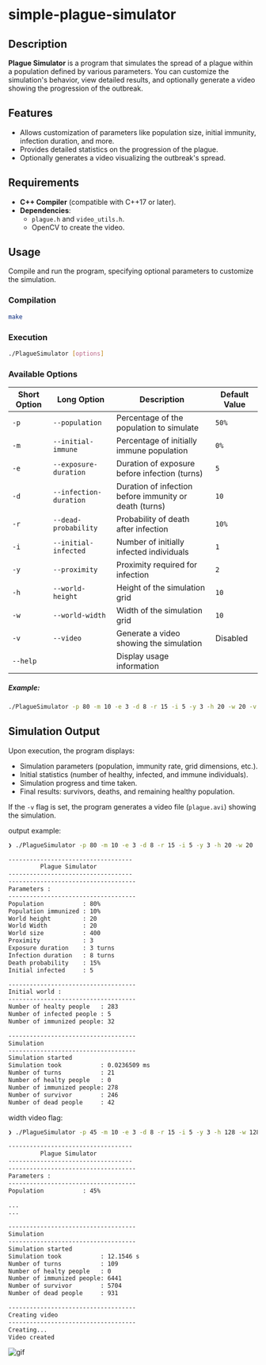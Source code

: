 # simple-plague-simulator


## Description

**Plague Simulator** is a program that simulates the spread of a plague within a population defined by various parameters. You can customize the simulation's behavior, view detailed results, and optionally generate a video showing the progression of the outbreak.


## Features

- Allows customization of parameters like population size, initial immunity, infection duration, and more.
- Provides detailed statistics on the progression of the plague.
- Optionally generates a video visualizing the outbreak's spread.



## Requirements

- **C++ Compiler** (compatible with C++17 or later).
- **Dependencies**:
  - `plague.h` and `video_utils.h`.
  - OpenCV to create the video.


## Usage

Compile and run the program, specifying optional parameters to customize the simulation.

### **Compilation**
```bash
make
```

### **Execution**
```bash
./PlagueSimulator [options]
```

### **Available Options**
| Short Option | Long Option          | Description                                             | Default Value   |
|--------------|----------------------|---------------------------------------------------------|-----------------|
| `-p`         | `--population`       | Percentage of the population to simulate               | `50%`           |
| `-m`         | `--initial-immune`   | Percentage of initially immune population              | `0%`            |
| `-e`         | `--exposure-duration`| Duration of exposure before infection (turns)          | `5`             |
| `-d`         | `--infection-duration` | Duration of infection before immunity or death (turns) | `10`            |
| `-r`         | `--dead-probability` | Probability of death after infection                   | `10%`           |
| `-i`         | `--initial-infected` | Number of initially infected individuals               | `1`             |
| `-y`         | `--proximity`        | Proximity required for infection                       | `2`             |
| `-h`         | `--world-height`     | Height of the simulation grid                          | `10`            |
| `-w`         | `--world-width`      | Width of the simulation grid                           | `10`            |
| `-v`         | `--video`            | Generate a video showing the simulation                | Disabled        |
| `--help`     |                      | Display usage information                               |                 |

##### Example:
```bash
./PlagueSimulator -p 80 -m 10 -e 3 -d 8 -r 15 -i 5 -y 3 -h 20 -w 20 -v
```


## Simulation Output

Upon execution, the program displays:

- Simulation parameters (population, immunity rate, grid dimensions, etc.).
- Initial statistics (number of healthy, infected, and immune individuals).
- Simulation progress and time taken.
- Final results: survivors, deaths, and remaining healthy population.

If the `-v` flag is set, the program generates a video file (`plague.avi`) showing the simulation.

output example:
```bash
❯ ./PlagueSimulator -p 80 -m 10 -e 3 -d 8 -r 15 -i 5 -y 3 -h 20 -w 20

-----------------------------------
         Plague Simulator
-----------------------------------
------------------------------------
Parameters :
------------------------------------
Population           : 80%  
Population immunized : 10%  
World height         : 20
World Width          : 20
World size           : 400
Proximity            : 3
Exposure duration    : 3 turns
Infection duration   : 8 turns
Death probability    : 15%
Initial infected     : 5

------------------------------------
Initial world :
------------------------------------
Number of healty people   : 283
Number of infected people : 5
Number of immunized people: 32

------------------------------------
Simulation
------------------------------------
Simulation started
Simulation took           : 0.0236509 ms
Number of turns           : 21
Number of healty people   : 0
Number of immunized people: 278
Number of survivor        : 246
Number of dead people     : 42
```

width video flag:
```bash
❯ ./PlagueSimulator -p 45 -m 10 -e 3 -d 8 -r 15 -i 5 -y 3 -h 128 -w 128 -v

-----------------------------------
         Plague Simulator
-----------------------------------
------------------------------------
Parameters :
------------------------------------
Population           : 45%

...
...

------------------------------------
Simulation
------------------------------------
Simulation started
Simulation took           : 12.1546 s
Number of turns           : 109
Number of healty people   : 0
Number of immunized people: 6441
Number of survivor        : 5704
Number of dead people     : 931

------------------------------------
Creating video
------------------------------------
Creating...
Video created
```
![gif](./docs/assets/img/plague.gif)

